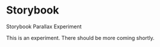 Storybook
=========

Storybook Parallax Experiment

This is an experiment. There should be more coming shortly.